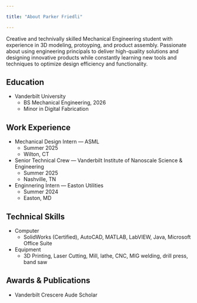 ```yaml
---

title: "About Parker Friedli"

---
```

Creative and technivally skilled Mechanical Engineering student with experience in 3D modeling, protoyping, and product assembly. Passionate about using engineering principals to deliver high-quality solutions and designing innovative products while constantly learning new tools and techniques to optimize design efficiency and functionality.

## Education

* Vanderbilt University
  * BS Mechanical Engineering, 2026
  * Minor in Digital Fabrication

## Work Experience
* Mechanical Design Intern — ASML
  * Summer 2025
  * Wilton, CT
* Senior Technical Crew — Vanderbilt Institute of Nanoscale Science & Engineering
  * Summer 2025
  * Nashville, TN
* Enginnering Intern — Easton Utilities
  * Summer 2024
  * Easton, MD

## Technical Skills
* Computer
  * SolidWorks (Certified), AutoCAD, MATLAB, LabVIEW, Java, Microsoft Office Suite
* Equipment
  * 3D Printing, Laser Cutting, Mill, lathe, CNC, MIG welding, drill press, band saw

## Awards & Publications
* Vanderbilt Crescere Aude Scholar
  
